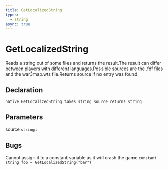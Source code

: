 ```yaml
---
title: GetLocalizedString
types:
  - string
async: true
---
```


# GetLocalizedString
Reads a string out of some files and returns the result.The result can differ between players with different languages.Possible sources are the .fdf files and the war3map.wts file.Returns source if no entry was found.

## Declaration

```jass
native GetLocalizedString takes string source returns string
```

## Parameters
source `string`
: 

## Bugs 
Cannot assign it to a constant variable as it will crash the game.`constant string foo = GetLocalizedString("bar")`
